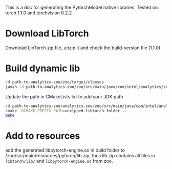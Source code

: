 This is a doc for generating the PytorchModel native libraries. Tested on: torch 1.1.0
 and torchvision 0.2.2

# Download LibTorch
Download LibTorch zip file, unzip it and check the build-version file (1.1.0)

# Build dynamic lib
```bash
cd path-to-analytics-zoo/zoo/target/classes
javah -d path-to-analytics-zoo/zoo/src/main/java/com/intel/analytics/zoo/pipeline/api/net/native  com.intel.analytics.zoo.pipeline.api.net.PytorchModel
```

Update the path in CMakeLists.txt to add your JDK path
```bash
cd path-to-analytics-zoo/analytics-zoo/zoo/src/main/java/com/intel/analytics/zoo/pytorch/native/build
cmake -DCMAKE_PREFIX_PATH=unzipped-libtorch-folder ..
make
```

# Add to resources
add the generated libpytorch-engine.so in build folder to /zoo/src/main/resources/pytorch/lib.zip, thus
lib.zip contains all files in `libtorch/lib/` and `libpytorch-engine.so` from zoo.


